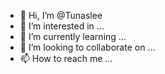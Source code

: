 - 👋 Hi, I’m @Tunaslee
- 👀 I’m interested in ...
- 🌱 I’m currently learning ...
- 💞️ I’m looking to collaborate on ...
- 📫 How to reach me ...

<!---
Tunaslee/Tunaslee is a ✨ special ✨ repository because its `README.md` (this file) appears on your GitHub profile.
You can click the Preview link to take a look at your changes.
--->
